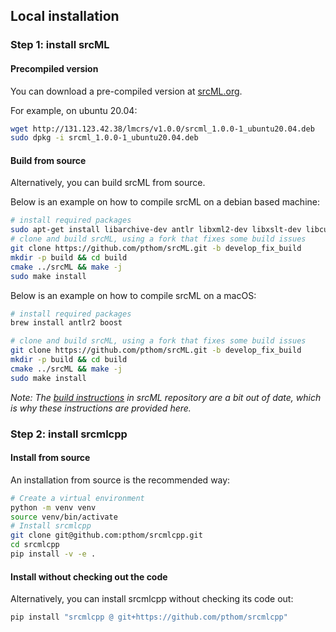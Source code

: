 ## Local installation

### Step 1: install srcML


#### Precompiled version
You can download a pre-compiled version at [srcML.org](https://www.srcml.org/#download).

For example, on ubuntu 20.04:
```bash
wget http://131.123.42.38/lmcrs/v1.0.0/srcml_1.0.0-1_ubuntu20.04.deb
sudo dpkg -i srcml_1.0.0-1_ubuntu20.04.deb
```

#### Build from source
Alternatively, you can build srcML from source.

Below is an example on how to compile srcML on a debian based machine:

```bash
# install required packages
sudo apt-get install libarchive-dev antlr libxml2-dev libxslt-dev libcurl4-openssl-dev
# clone and build srcML, using a fork that fixes some build issues
git clone https://github.com/pthom/srcML.git -b develop_fix_build
mkdir -p build && cd build
cmake ../srcML && make -j
sudo make install
```

Below is an example on how to compile srcML on a macOS:
```bash
# install required packages
brew install antlr2 boost

# clone and build srcML, using a fork that fixes some build issues
git clone https://github.com/pthom/srcML.git -b develop_fix_build
mkdir -p build && cd build
cmake ../srcML && make -j
sudo make install
```

_Note: The [build instructions](https://github.com/srcML/srcML/blob/master/BUILD.md) in srcML repository are a bit out of date, which is why these instructions are provided here._

### Step 2: install srcmlcpp

#### Install from source
An installation from source is the recommended way:

```bash
# Create a virtual environment
python -m venv venv
source venv/bin/activate
# Install srcmlcpp
git clone git@github.com:pthom/srcmlcpp.git
cd srcmlcpp
pip install -v -e .
```

#### Install without checking out the code
Alternatively, you can install srcmlcpp without checking its code out:
```bash
pip install "srcmlcpp @ git+https://github.com/pthom/srcmlcpp"
```
